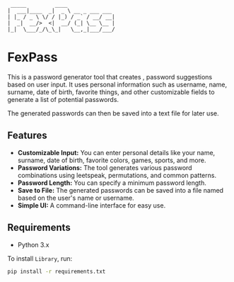 ```
 _____         ____
|  ___|____  _|  _ \ __ _ ___ ___
| |_ / _ \ \/ / |_) / _` / __/ __|
|  _|  __/>  <|  __/ (_| \__ \__ |
|_|  \___/_/\_\_|   \__,_|___/___/
```
          
# FexPass

This is a password generator tool that creates ,  password suggestions based on user input. It uses personal information such as username, name, surname, date of birth, favorite things, and other customizable fields to generate a list of potential passwords.

The generated passwords can then be saved into a text file for later use.

## Features

- **Customizable Input:** You can enter personal details like your name, surname, date of birth, favorite colors, games, sports, and more.
- **Password Variations:** The tool generates various password combinations using leetspeak, permutations, and common patterns.
- **Password Length:** You can specify a minimum password length.
- **Save to File:** The generated passwords can be saved into a file named based on the user's name or username.
- **Simple UI:** A command-line interface for easy use.

## Requirements

- Python 3.x

To install `Library`, run:
```bash
pip install -r requirements.txt
